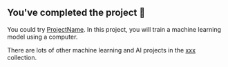 ## You've completed the project 🎉

You could try [ProjectName](https://projects.raspberrypi.org/en/projects/project-name). In this project, you will train a machine learning model using a computer.

There are lots of other machine learning and AI projects in the [xxx](https://projects.raspberrypi.org/en/raspberrypi/pathway-name) collection.






